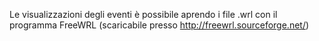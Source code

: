Le visualizzazioni degli eventi è possibile aprendo i file .wrl con il programma FreeWRL (scaricabile presso http://freewrl.sourceforge.net/)
